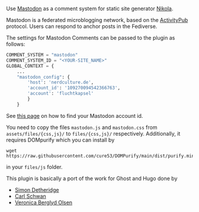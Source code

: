 Use [Mastodon](https://joinmastodon.org/) as a comment system for static site generator [Nikola](https://getnikola.com).

Mastodon is a federated microblogging network, based on the [ActivityPub](https://www.w3.org/TR/activitypub/) protocol.
Users can respond to anchor posts in the Fediverse.

The settings for Mastodon Comments can be passed to the plugin as follows:

```python
COMMENT_SYSTEM = "mastodon"
COMMENT_SYSTEM_ID = "<YOUR-SITE_NAME>"
GLOBAL_CONTEXT = {
    ...
    "mastodon_config": {
        'host': 'nerdculture.de',
        'account_id': '109270094542366763',
        'account': 'fluchtkapsel'
        }
    }
```
See [this page](https://khendrikse.netlify.app/blog/find-your-mastodon-account-id/) on how to find your Mastodon account id.

You need to copy the files `mastodon.js` and `mastodon.css` from `assets/files/{css,js}/` to `files/{css,js}/` respectively. Additionally, it requires DOMpurify which you can install by
```
wget https://raw.githubusercontent.com/cure53/DOMPurify/main/dist/purify.min.js
```
in your `files/js` folder.

This plugin is basically a port of the work for Ghost and Hugo done by
* [Simon Detheridge](https://sd.ai/blog/2023-10-19/integrating-mastodon-and-ghost/)
* [Carl Schwan](https://carlschwan.eu/2020/12/29/adding-comments-to-your-static-blog-with-mastodon/)
* [Veronica Berglyd Olsen](https://berglyd.net/blog/2023/03/mastodon-comments/)

